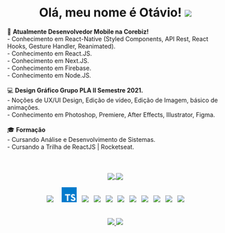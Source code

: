 <div align="center">
 <h1>Olá, meu nome é Otávio! <img src="https://media.giphy.com/media/hvRJCLFzcasrR4ia7z/giphy.gif" width="30" /></h1>
</div>
<div align="start">
 🔭 <strong>Atualmente Desenvolvedor Mobile na Corebiz!</strong>
   <br/>
  - Conhecimento em React-Native (Styled Components, API Rest, React Hooks, Gesture Handler, Reanimated).
   <br/>
   - Conhecimento em React.JS.
   <br/>
   - Conhecimento em Next.JS.
   <br/>
 - Conhecimento em Firebase.
   <br/>
 - Conhecimento em Node.JS.
   <br/>
   <br/>
 💻 <strong>Design Gráfico Grupo PLA II Semestre 2021.</strong>
   <br/>
  - Noções de UX/UI Design, Edição de vídeo, Edição de Imagem, básico de animações.
   <br/>
  - Conhecimento em Photoshop, Premiere, After Effects, Illustrator, Figma.
   <br/>
   <br/>
 🎓 <strong>Formação</strong>
 <br/>
 - Cursando Análise e Desenvolvimento de Sistemas.
   <br/>
  - Cursando a Trilha de ReactJS | Rocketseat.
   <br/>
   <br/>
</div>
 <br/>
 <br/>
<div align="center">
 <a href="https://github.com/otaviostasiak">
  <img align="center" height="150em" src="https://github-readme-stats.vercel.app/api?username=otaviostasiak&show_icons=true&layout=compact&theme=radical" />
</a>


 
 <a href="https://github.com/otaviostasiak">
  <img align="center" height="150em" src="https://github-readme-stats.vercel.app/api/top-langs/?username=otaviostasiak&layout=compact&theme=radical" />
</a>
 <br/>
 <br/>
  <img src="https://upload.wikimedia.org/wikipedia/commons/thumb/9/99/Unofficial_JavaScript_logo_2.svg/1024px-Unofficial_JavaScript_logo_2.svg.png" height="35px"/>
  &nbsp;  
 &nbsp;
  <img src="https://raw.githubusercontent.com/github/explore/80688e429a7d4ef2fca1e82350fe8e3517d3494d/topics/typescript/typescript.png" height="35px"/>
  &nbsp;
  <img src="https://upload.wikimedia.org/wikipedia/commons/thumb/a/a7/React-icon.svg/640px-React-icon.svg.png" height="35px"/> 
   &nbsp;
  <img height="35px" src="https://styles.redditmedia.com/t5_3h7yi/styles/communityIcon_1cvjfamjpre71.png" />
  &nbsp;
  <img src="https://thidu.dev/images/Nodejs.svg" height="35px"/> 
  &nbsp;
  <img src="https://upload.wikimedia.org/wikipedia/commons/thumb/9/97/Sqlite-square-icon.svg/2048px-Sqlite-square-icon.svg.png" height="35px"/>
  &nbsp;
  <img src="https://i.pinimg.com/originals/17/06/c9/1706c9f16bd08eb5e03f1df3e0a94a1c.png" height="35px"/>
  &nbsp;
 <img src="https://upload.wikimedia.org/wikipedia/commons/2/20/Photoshop_CC_icon.png" height="35px"/>
  &nbsp;
 <img src="https://upload.wikimedia.org/wikipedia/commons/thumb/f/fb/Adobe_Illustrator_CC_icon.svg/2101px-Adobe_Illustrator_CC_icon.svg.png" height="35px"/>
  &nbsp;
 <img src="https://upload.wikimedia.org/wikipedia/commons/thumb/c/cb/Adobe_After_Effects_CC_icon.svg/512px-Adobe_After_Effects_CC_icon.svg.png" height="35px"/>
  &nbsp;
 <img src="https://cdn.worldvectorlogo.com/logos/firebase-1.svg" height="35px"/>
</div>
 
<br/>
<br/>
 
<div align="center">
 
  <a href="https://www.linkedin.com/in/ot%C3%A1vio-henrique-stasiak-425751228/" target="_blank">
   <img src="https://img.shields.io/badge/-LinkedIn-%230077B5?style=for-the-badge&logo=linkedin&logoColor=white" target="_blank">
 </a> 

  <a href="mailto:otaviostasiakdev@outlook.com">
   <img src="https://img.shields.io/badge/-Gmail-%23333?style=for-the-badge&logo=gmail&logoColor=white" target="_blank">
 </a>
 
</div>




